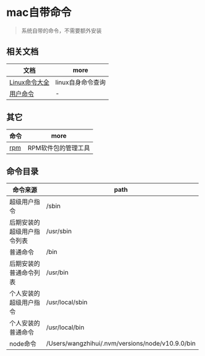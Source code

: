 # mac自带命令

> 系统自带的命令，不需要额外安装

## 相关文档

| 文档                                                                                | more              |
| ----------------------------------------------------------------------------------- | ----------------- |
| [Linux命令大全](http://man.linuxde.net/)                                            | linux自身命令查询 |
| [ 用户命令](http://docs.oracle.com/cd/E56344_01/html/E54075/intro-1.html#scrolltoc) | -                 |

## 其它

| 命令                              | more                |
| --------------------------------- | ------------------- |
| [rpm](http://man.linuxde.net/rpm) | RPM软件包的管理工具 |

## 命令目录

| 命令来源                   | path                                             |
| -------------------------- | ------------------------------------------------ |
| 超级用户指令               | /sbin                                            |
| 后期安装的超级用户指令列表 | /usr/sbin                                        |
| 普通命令                   | /bin                                             |
| 后期安装的普通命令列表     | /usr/bin                                         |
| 个人安装的超级用户指令     | /usr/local/sbin                                  |
| 个人安装的普通命令         | /usr/local/bin                                   |
| node命令                   | /Users/wangzhihui/.nvm/versions/node/v10.9.0/bin |